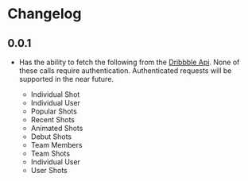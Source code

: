 # Changelog

## 0.0.1

- Has the ability to fetch the following from the [Dribbble Api](http://developer.dribbble.com/v1/). None of these calls require  authentication. Authenticated requests will be supported in the near future.
 
  * Individual Shot
  * Individual User
  * Popular Shots
  * Recent Shots
  * Animated Shots
  * Debut Shots
  * Team Members
  * Team Shots
  * Individual User
  * User Shots
